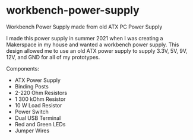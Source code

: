 # workbench-power-supply
Workbench Power Supply made from old ATX PC Power Supply

I made this power supply in summer 2021 when I was creating a Makerspace in my house and wanted a workbench power supply. This design allowed me to use an old ATX power supply to supply 3.3V, 5V, 9V, 12V, and GND for all of my prototypes.

Components:
- ATX Power Supply
- Binding Posts
- 2-220 Ohm Resistors
- 1 300 kOhm Resistor
- 10 W Load Resistor
- Power Switch
- Dual USB Terminal
- Red and Green LEDs
- Jumper Wires
